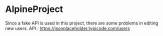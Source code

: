 # AlpineProject
Since a fake API is used in this project, there are some problems in editing new users.
API : https://jsonplaceholder.typicode.com/users
